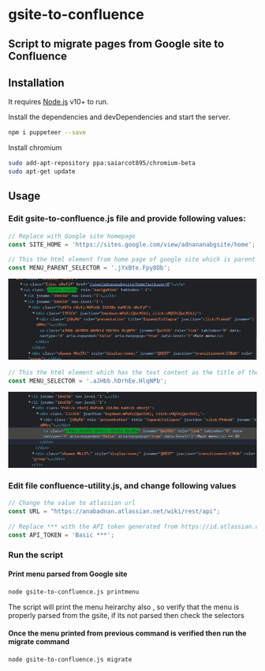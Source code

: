 # gsite-to-confluence
## Script to migrate pages from Google site to Confluence

## Installation

It requires [Node.js](https://nodejs.org/) v10+ to run.

Install the dependencies and devDependencies and start the server.

```sh
npm i puppeteer --save
```

Install chromium

```sh
sudo add-apt-repository ppa:saiarcot895/chromium-beta
sudo apt-get update
```

## Usage

### Edit gsite-to-confluence.js file and provide following values:

```js
// Replace with Google site homepage
const SITE_HOME = 'https://sites.google.com/view/adnananabgsite/home';
```
```js
// This the html element from home page of google site which is parent of elements which has list of menu heirarchy
const MENU_PARENT_SELECTOR = '.jYxBte.Fpy8Db';
```
![MenuParentExample](readme-images/GSiteMainSelector.png)

```js
// This the html element which has the text content as the title of the menu content
const MENU_SELECTOR = '.aJHbb.hDrhEe.HlqNPb';
```
![MenuParentExample](readme-images/GSiteMenuSelector.png)

### Edit file confluence-utility.js, and change following values

```js
// Change the value to atlassian url
const URL = "https://anabadnan.atlassian.net/wiki/rest/api";
```

```js
// Replace *** with the API token generated from https://id.atlassian.com/manage-profile/security/api-tokens
const API_TOKEN = 'Basic ***';
```

### Run the script
#### Print menu parsed from Google site
```sh
node gsite-to-confluence.js printmenu
```

The script will print the menu heirarchy also , so verify that the menu is properly parsed from the gsite, if its not parsed then check the selectors

#### Once the menu printed from previous command is verified then run the migrate command
```sh
node gsite-to-confluence.js migrate
```

